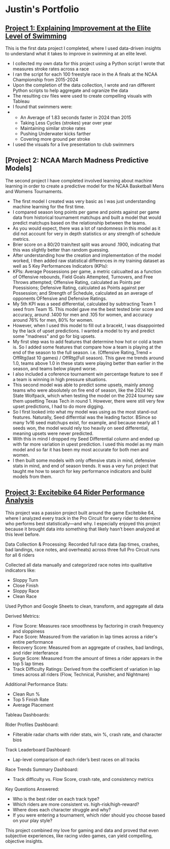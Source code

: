 # Justin's Portfolio

## [Project 1: Explaining Improvement at the Elite Level of Swimming](https://public.tableau.com/app/profile/justin.ress/viz/100FREENCAAAnalysis/StartBreakoutDistanceTime)

This is the first data project I completed, where I used data-driven insights to understand what it takes to improve in swimming at an elite level.

* I collected my own data for this project using a Python script I wrote that measures stroke rates across a race
* I ran the script for each 100 freestyle race in the A finals at the NCAA Championship from 2015-2024
* Upon the completion of the data collection, I wrote and ran different Python scripts to help aggregate and ogranize the data
* The resulting csv files were used to create compelling visuals with Tableau
* I found that swimmers were:
*   * An Average of 1.83 seconds faster in 2024 than 2015 
    * Taking Less Cycles (strokes) year over year
    * Maintaining similar stroke rates
    * Pushing Underwater kicks farther
    * Covering more ground per stroke
* I used the visuals for a live presentation to club swimmers

## [Project 2: NCAA March Madness Predictive Models]

The second project I have completed involved learning about machine learning in order to create a predictive model for the NCAA Basketball Mens and Womens Tournaments.

* The first model I created was very basic as I was just understanding machine learning for the first time.
* I compared season long points per game and points against per game data from historical tournament matchups and built a model that would predict matchups based on the relationship between the teams.
* As you would expect, there was a lot of randomness in this model as it did not account for very in depth statistics or any strength of schedule metrics.
* Brier score on a 80/20 train/test split was around .1900, indicating that this was slightly better than random guessing.
* After understanding how the creation and implementation of the model worked, I then added raw statistical differences in my training dataset as well as 5 Key Performances Indicators (KPIs):
* KPIs: Average Possessions per game, a metric calcualted as a function of Offensive rebounds, Field Goals Attempted, Turnovers, and Free Throws attempted; Offensive Rating, calculated as Points per Poessisions; Defensive Rating, calculated as Points against per Possession; and Strength of Schedule, calculated as an average of opponents OFfensive and Defensive Ratings.
* My 5th KPI was a seed differential, calculated by subtracting Team 1 seed from Team 15.  This model gave me the best tested brier score and accuracy, around .1400 for men and .105 for women, and accuracy around 76% for men, 80% for women.
* However, when I used this model to fill out a bracekt, I was disappointed by the lack of upset predictions.  I wanted a model to try and predict some "madness" and go for big upsets.
* My first step was to add features that determine how hot or cold a team is.  So I added some features that compare how a team is playing at the end of the season to the full season.  i.e. (Offensive Rating_Trend = OffRtg(last 10 games) / OffRtg(Full season).  This gave me trends around 1.0, teams above 1.0 in these stats were playing better than earlier in the season, and teams below played worse.
* I also included a coference tournament win percentage feature to see if a team is winning in high pressure situations.
* This second model was able to predict some upsets, mainly among teams who were absolutely on fire end of season, like the 2024 NC State Wolfpack, which when testing the model on the 2024 tourney saw them upsetting Texas Tech in round 1.  However, there were still very few upset predictions, I had to do more digging.
* So I first looked into what my model was using as the most stand-out features.  Naturally, Seed differntial was the leading factor.  BSince so many 1v16 seed matchups exist, for example, and because nearly all 1 seeds won, the model would rely too heavily on seed differential, meaning upsets were never predicted.
* With this in mind I dropped my Seed Differential column and ended up with far more variation in upest prediction.  I used this model as my main model and so far it has been my most accurate for both men and women.
* I then built some models with only offensive stats in mind, defensive stats in mind, and end of season trends.  It was a very fun project that taught me how to search for key performance indicators and build models from them.

## [Project 3: Excitebike 64 Rider Performance Analysis](https://public.tableau.com/app/profile/justin.ress/viz/ExciteBikeDashboardv9/RiderProfiles)

This project was a passion project built around the game Excitebike 64, where I analyzed every track in the Pro Circuit for every rider to determine who performs best statistically—and why. I especially enjoyed this project because it brought data into something that likely hasn’t been analyzed at this level before.

Data Collection & Processing:
Recorded full race data (lap times, crashes, bad landings, race notes, and overheats) across three full Pro Circuit runs for all 6 riders

Collected all data manually and categorized race notes into qualitative indicators like:
* Sloppy Turn
* Close Finish
* Sloppy Race
* Clean Race

Used Python and Google Sheets to clean, transform, and aggregate all data

Derived Metrics:

* Flow Score: Measures race smoothness by factoring in crash frequency and sloppiness
* Pace Score: Measured from the variation in lap times across a rider's entire performance
* Recovery Score: Measured from an aggregate of crashes, bad landings, and rider interferance
* Surge Score:  Measured from the amount of times a rider appears in the top 5 lap times
* Track Difficulty Ratings: Derived from the coefficient of variation in lap times across all riders (Flow, Technical, Punisher, and Nightmare)

Additional Performance Stats:

* Clean Run %
* Top 5 Finish Rate
* Average Placement

Tableau Dashboards:

Rider Profiles Dashboard:
* Filterable radar charts with rider stats, win %, crash rate, and character bios

Track Leaderboard Dashboard:
* Lap-level comparison of each rider’s best races on all tracks

Race Trends Summary Dashboard:
* Track difficulty vs. Flow Score, crash rate, and consistency metrics

Key Questions Answered:

* Who is the best rider on each track type?
* Which riders are more consistent vs. high-risk/high-reward?
* Where does each character struggle and why?
* If you were entering a tournament, which rider should you choose based on your play style?

This project combined my love for gaming and data and proved that even subjective experiences, like racing video games, can yield compelling, objective insights.









